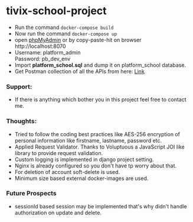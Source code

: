 # tivix-school-project

- Run the command `docker-compose build`
- Now run the command `docker-compose up`
- open [phpMyAdmin](http://localhost:8070) or by copy-paste-hit on browser http://localhost:8070
- Username: platform_admin  
Password: pb_dev_env
- Import **platform_school.sql** and dump it on platform_school database.
- Get Postman collection of all the APIs from here: [Link](https://www.getpostman.com/collections/43f24a61a397b0f4a068)

### Support:
- If there is anything which bother you in this project feel free to contact me.

### Thoughts:
- Tried to follow the coding best practices like AES-256 encryption of personal information like firstname, lastname, password etc.
- Applied Request Validator. Thanks to Voluptuous a JavaScript JOI like library to provide request validation.
- Custom logging is implemented in django project setting.
- Nginx is already configured so you don't have tp worry about that.
- For deletion of account soft-delete is used.
- Minimum size based external docker-images are used.

### Future Prospects
  - sessionId based session may be implemented that's why didn't handle authorization on update and delete.
